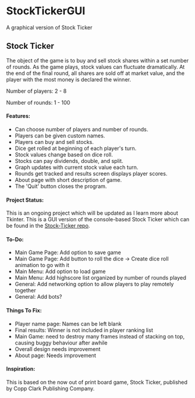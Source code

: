 # StockTickerGUI
A graphical version of Stock Ticker

## Stock Ticker

The object of the game is to buy and sell stock shares within a set number of rounds. As the game plays, stock values can fluctuate dramatically. At the end of the final round, all shares are sold off at market value, and the player with the most money is declared the winner.

Number of players: 2 - 8

Number of rounds: 1 - 100

#### Features:

* Can choose number of players and number of rounds.
* Players can be given custom names.
* Players can buy and sell stocks.
* Dice get rolled at beginning of each player's turn.
* Stock values change based on dice roll.
* Stocks can pay dividends, double, and split.
* Graph updates with current stock value each turn.
* Rounds get tracked and results screen displays player scores.
* About page with short description of game.
* The 'Quit' button closes the program.

#### Project Status:

This is an ongoing project which will be updated as I learn more about Tkinter.
This is a GUI version of the console-based Stock Ticker which can be found in the [Stock-Ticker repo](https://github.com/ZacharyKeatings/Stock-Ticker).

#### To-Do:

* Main Game Page: Add option to save game
* Main Game Page: Add button to roll the dice -> Create dice roll animation to go with it
* Main Menu: Add option to load game
* Main Menu: Add highscore list organized by number of rounds played
* General: Add networking option to allow players to play remotely together
* General: Add bots?

#### Things To Fix:

* Player name page: Names can be left blank
* Final results: Winner is not included in player ranking list
* Main Game: need to destroy many frames instead of stacking on top, causing buggy behaviour after awhile
* Overall design needs improvement
* About page: Needs improvement

#### Inspiration:

This is based on the now out of print board game, Stock Ticker, published by Copp Clark Publishing Company.
